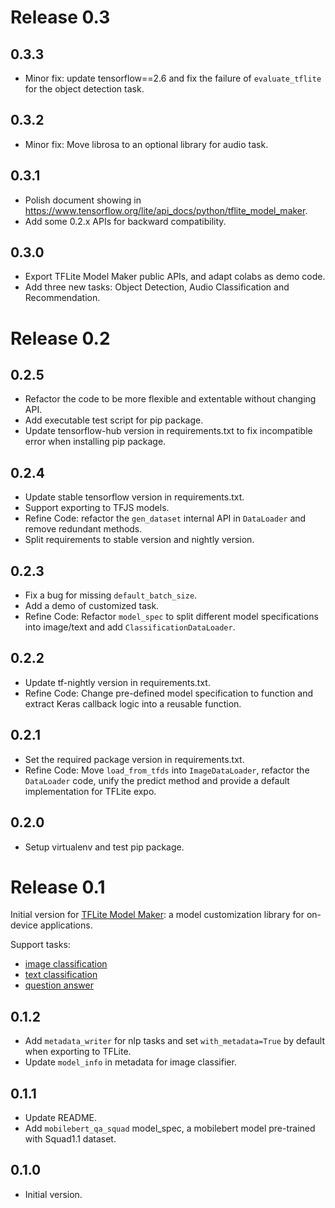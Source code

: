 # Release 0.3

## 0.3.3

*   Minor fix: update tensorflow==2.6 and fix the failure of `evaluate_tflite`
    for the object detection task.

## 0.3.2

*   Minor fix: Move librosa to an optional library for audio task.

## 0.3.1

*   Polish document showing in
    https://www.tensorflow.org/lite/api_docs/python/tflite_model_maker.
*   Add some 0.2.x APIs for backward compatibility.

## 0.3.0

*   Export TFLite Model Maker public APIs, and adapt colabs as demo code.
*   Add three new tasks: Object Detection, Audio Classification and
    Recommendation.

# Release 0.2

## 0.2.5

*   Refactor the code to be more flexible and extentable without changing API.
*   Add executable test script for pip package.
*   Update tensorflow-hub version in requirements.txt to fix incompatible error
    when installing pip package.

## 0.2.4

*   Update stable tensorflow version in requirements.txt.
*   Support exporting to TFJS models.
*   Refine Code: refactor the `gen_dataset` internal API in `DataLoader` and
    remove redundant methods.
*   Split requirements to stable version and nightly version.

## 0.2.3

*   Fix a bug for missing `default_batch_size`.
*   Add a demo of customized task.
*   Refine Code: Refactor `model_spec` to split different model specifications
    into image/text and add `ClassificationDataLoader`.

## 0.2.2

*   Update tf-nightly version in requirements.txt.
*   Refine Code: Change pre-defined model specification to function and extract
    Keras callback logic into a reusable function.

## 0.2.1

*   Set the required package version in requirements.txt.
*   Refine Code: Move `load_from_tfds` into `ImageDataLoader`, refactor the
    `DataLoader` code, unify the predict method and provide a default
    implementation for TFLite expo.

## 0.2.0

*   Setup virtualenv and test pip package.

# Release 0.1

Initial version for
[TFLite Model Maker](https://www.tensorflow.org/lite/guide/model_maker): a model
customization library for on-device applications.

Support tasks:

*   [image classification](https://www.tensorflow.org/lite/tutorials/model_maker_image_classification)
*   [text classification](https://www.tensorflow.org/lite/tutorials/model_maker_text_classification)
*   [question answer](https://www.tensorflow.org/lite/tutorials/model_maker_question_answer)

## 0.1.2

*   Add `metadata_writer` for nlp tasks and set `with_metadata=True` by default
    when exporting to TFLite.
*   Update `model_info` in metadata for image classifier.

## 0.1.1

*   Update README.
*   Add `mobilebert_qa_squad` model_spec, a mobilebert model pre-trained with
    Squad1.1 dataset.

## 0.1.0

*   Initial version.
